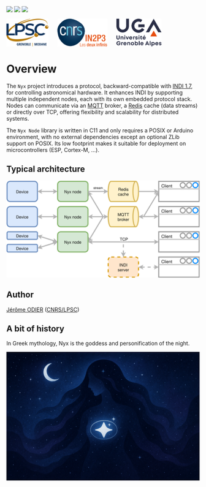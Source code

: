 [![][Build Status img]][Build Status]
[![][License_mongoose img]][License_mongoose]
[![][License_arduino img]][License_arduino]

<a href="https://lpsc.in2p3.fr/" target="_blank"><img src="https://raw.githubusercontent.com/nyxlib/nyx-node/main/docs/img/logo_lpsc.svg" alt="LPSC" height="72" /></a>
&nbsp;&nbsp;&nbsp;&nbsp;
<a href="https://www.in2p3.fr/" target="_blank"><img src="https://raw.githubusercontent.com/nyxlib/nyx-node/main/docs/img/logo_in2p3.svg" alt="IN2P3" height="72" /></a>
&nbsp;&nbsp;&nbsp;&nbsp;
<a href="https://www.univ-grenoble-alpes.fr/" target="_blank"><img src="https://raw.githubusercontent.com/nyxlib/nyx-node/main/docs/img/logo_uga.svg" alt="UGA" height="72" /></a>

# Overview

The `Nyx` project introduces a protocol, backward-compatible with [INDI 1.7](specs/INDI.pdf), for controlling
astronomical hardware. It enhances INDI by supporting multiple independent nodes, each with its own embedded protocol
stack. Nodes can communicate via an [MQTT](https://mqtt.org/) broker, a [Redis](https://redis.io/) cache (data streams)
or directly over TCP, offering flexibility and scalability for distributed systems.

The `Nyx Node` library is written in C11 and only requires a POSIX or Arduino environment, with no external
dependencies except an optional ZLib support on POSIX. Its low footprint makes it suitable for deployment on
microcontrollers (ESP, Cortex-M, ...).

## Typical architecture

<div style="text-align: center;">
    <img src="https://raw.githubusercontent.com/nyxlib/nyx-node/refs/heads/main/docs/img/nyx.svg" style="width: 600px;" />
</div> 

## Author

[Jérôme ODIER](https://annuaire.in2p3.fr/4121-4467/jerome-odier) ([CNRS/LPSC](http://lpsc.in2p3.fr/))

## A bit of history

In Greek mythology, Nyx is the goddess and personification of the night.

<div style="text-align: center;">
    <img src="https://raw.githubusercontent.com/nyxlib/nyx-node/refs/heads/main/docs/img/nyx.png" style="width: 600px;" />
</div>

[Build Status]:https://github.com/nyxlib/nyx-node/actions/workflows/deploy.yml
[Build Status img]:https://github.com/nyxlib/nyx-node/actions/workflows/deploy.yml/badge.svg

[License_mongoose]:https://www.gnu.org/licenses/gpl-2.0.txt
[License_mongoose img]:https://img.shields.io/badge/License-GPL_2.0_only_(mongoose_layer)-blue.svg

[License_arduino]:https://www.gnu.org/licenses/lgpl-3.0.txt
[License_arduino img]:https://img.shields.io/badge/License-LGPL_3.0_or_later_(arduino_layer)-blue.svg
